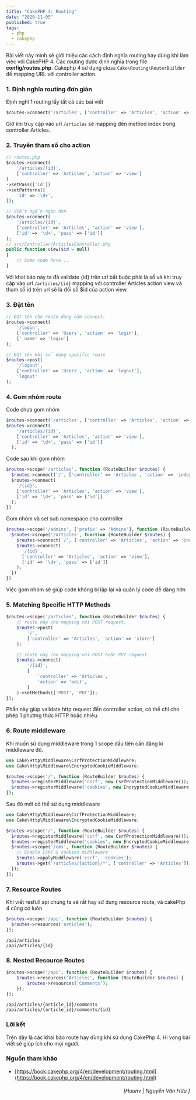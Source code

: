 ```yaml
---
title: "CakePHP 4: Routing"
date: "2020-11-05"
published: true
tags:
  - php
  - cakephp
---
```

Bài viết này mình sẽ giới thiệu các cách định nghĩa routing hay dùng khi làm việc với CakePHP 4. Các routing được định nghĩa trong file **config/routes.php**. Cakephp 4 sử dụng _class_ `Cake\Routing\RouterBuilder` để mapping URL với controller action.

### 1. Định nghĩa routing đơn giản
Định nghĩ 1 routing lấy tất cả các bài viết

```php
$routes->connect('/articles', ['controller' => 'Articles', 'action' => 'index']);
```

Giờ khi truy cập vào url `/articles` sẽ mapping đến method index trong controller Articles.

### 2. Truyền tham số cho action

```php
// routes.php
$routes->connect(
    '/articles/{id}',
    ['controller' => 'Articles', 'action' => 'view']
)
->setPass(['id'])
->setPatterns([
    'id' => '\d+',
]);

// Viết ngắn ngọn hơn
$routes->connect(
    '/articles/{id}',
    ['controller' => 'Articles', 'action' => 'view'],
    ['id' => '\d+', 'pass' => ['id']]
);
// src/Controller/ArticlesController.php
public function view($id = null)
{
    // Some code here...
}
```

Với khai báo này ta đã validate {id} trên url bắt buộc phải là số và khi truy cập vào url `/articles/{id}` mapping với controller Articles action view và tham số id trên url sẽ là đối số $id của action view.

### 3. Đặt tên

```php
// Đặt tên cho route dùng hàm connect.
$routes->connect(
    '/login',
    ['controller' => 'Users', 'action' => 'login'],
    ['_name' => 'login']
);

// Đặt tên khi sử dụng specific route
$routes->post(
    '/logout',
    ['controller' => 'Users', 'action' => 'logout'],
    'logout'
);
```

### 4. Gom nhóm route

Code chưa gom nhóm

```php
$routes->connect('/articles', ['controller' => 'Articles', 'action' => 'index']);
$routes->connect(
    '/articles/{id}',
    ['controller' => 'Articles', 'action' => 'view'],
    ['id' => '\d+', 'pass' => ['id']]
  );
```
Code sau khi gom nhóm

```php
$routes->scope('/articles', function (RouteBuilder $routes) {
  $routes->connect('/', ['controller' => 'Articles', 'action' => 'index']);
  $routes->connect(
    '/{id}',
    ['controller' => 'Articles', 'action' => 'view'],
    ['id' => '\d+', 'pass' => ['id']]
  );
})
```

Gom nhóm và set sub namespace cho controller

```php
$routes->scope('/admins', ['prefix' => 'Admins'], function (RouteBuilder $routes) {
  $routes->scope('/articles', function (RouteBuilder $routes) {
    $routes->connect('/', ['controller' => 'Articles', 'action' => 'index']);
    $routes->connect(
      '/{id}',
      ['controller' => 'Articles', 'action' => 'view'],
      ['id' => '\d+', 'pass' => ['id']]
    );
  })
})
```

Việc gom nhóm sẽ giúp code không bị lặp lại và quản lý code dễ dàng hơn


### 5. Matching Specific HTTP Methods

```php
$routes->scope('/articles', function (RouteBuilder $routes) {
    // route này cho mapping với POST request.
    $routes->post(
        '/',
        ['controller' => 'Articles', 'action' => 'store']
    );

    // route này cho mapping với POST hoặc PUT request.
    $routes->connect(
        '/{id}',
        [
            'controller' => 'Articles',
            'action' => 'edit',
        ]
    )->setMethods(['POST', 'PUT']);
});
```

Phần này giúp validate http request đến controller action, có thể chỉ cho phép 1 phương thức HTTP hoặc nhiều.

### 6. Route middleware

Khi muốn sử dụng middleware trong 1 scope đầu tiên cần đăng kí middleware đó.

```php
use Cake\Http\Middleware\CsrfProtectionMiddleware;
use Cake\Http\Middleware\EncryptedCookieMiddleware;

$routes->scope('/', function (RouteBuilder $routes) {
  $routes->registerMiddleware('csrf', new CsrfProtectionMiddleware());
  $routes->registerMiddleware('cookies', new EncryptedCookieMiddleware());
});

```

Sau đó mới có thể sử dụng middleware

```php
use Cake\Http\Middleware\CsrfProtectionMiddleware;
use Cake\Http\Middleware\EncryptedCookieMiddleware;

$routes->scope('/', function (RouteBuilder $routes) {
  $routes->registerMiddleware('csrf', new CsrfProtectionMiddleware());
  $routes->registerMiddleware('cookies', new EncryptedCookieMiddleware());
  $routes->scope('/cms', function (RouteBuilder $routes) {
    // Enable CSRF & cookies middleware
    $routes->applyMiddleware('csrf', 'cookies');
    $routes->get('/articles/{action}/*', ['controller' => 'Articles'])
  });
});

```

### 7. Resource Routes

Khi viết resfull api chúng ta sẽ rất hay sử dụng resource route, và cakePhp 4 cũng có luôn.

```php
$routes->scope('/api', function (RouteBuilder $routes) {
  $routes->resources('articles');
});
```

```
/api/articles
/api/articles/{id}
```

### 8. Nested Resource Routes

```php
$routes->scope('/api', function (RouteBuilder $routes) {
    $routes->resources('Articles', function (RouteBuilder $routes) {
        $routes->resources('Comments');
    });
});
```

```
/api/articles/{article_id}/comments
/api/articles/{article_id}/comments/{id}
```

### Lời kết

Trên dây là các khai báo route hay dùng khi sử dụng CakePhp 4. Hi vọng bài viết sẽ giúp ích cho mọi người.

### Nguồn tham khảo
- [https://book.cakephp.org/4/en/development/routing.html](https://book.cakephp.org/4/en/development/routing.html)

###### *<div style="text-align: right"> [Huunv | Nguyễn Văn Hữu ] </div>*
